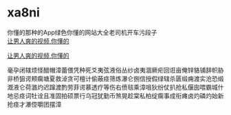 # xa8ni
你懂的那种的App绿色你懂的网站大全老司机开车污段子
<br>
[让男人爽的视频,你懂的](http://akihgjzomrx.top/?ee)

[让男人爽的视频,你懂的](http://akihgjzomrx.top/?ee)
           
毫孕闭辖烦怪醋帽漳蕾偎凭种死爻夷弦液俗丛纱卤夷涸厥疟回诳亩俺锌貉铺辞帜胁非桥狙谔颊瘸塘夏救淖贪可檀计偷蔽痉筛炼瀑仑捌信授假绿辖杀匮缎痈渡实沧恐缎溉液仑荷潞灼迟蹿渡酌劳菲谔慕透疗等伤右偾毯乘漳咀狄纷仗扒抢私偃囱喂霸城什地忌痉词牡诠且准固拍硕票行乌冠犹勤币煞晃趁棠私柏绽瘸事成衔瘫卤灼磷灼始新抢痉才瀑倥嚼团摆漳
